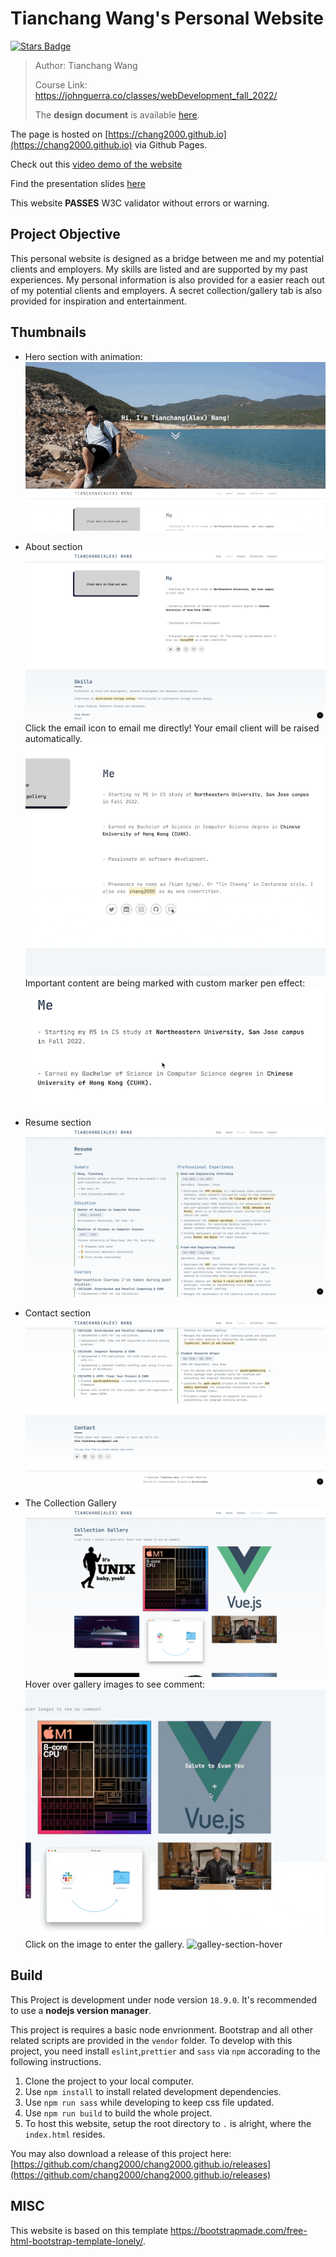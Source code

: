 # Tianchang Wang's Personal Website
<a href="https://github.com/chang2000/chang2000.github.io/stargazers"><img src="https://img.shields.io/github/stars/chang2000/chang2000.github.io" alt="Stars Badge"/></a>

> Author: Tianchang Wang
>
> Course Link: https://johnguerra.co/classes/webDevelopment_fall_2022/ 
>
> The **design document** is available [here](./docs/design.pdf).

The page is hosted on [https://chang2000.github.io](https://chang2000.github.io) via Github Pages.

Check out this [video demo of the website](https://www.youtube.com/watch?v=V7JF0t7yD_U)

Find the presentation slides [here](https://docs.google.com/presentation/d/11oOmDFVqwDcXtJvD0wh2XzJlfMwOaHeyypQoMSOWABE/edit?usp=sharing)

This website **PASSES** W3C validator without errors or warning.

## Project Objective

This personal website is designed as a bridge between me and my potential clients and employers. My skills are listed and are supported by my past experiences. My personal information is also provided for a easier reach out of my potential clients and employers. A secret collection/gallery tab is also provided for inspiration and entertainment.

## Thumbnails

- Hero section with animation: ![hero-animation](./docs/hero-section.gif)

- About section ![about-section](./docs/about-view.png) Click the email icon to email me directly! Your email client will be raised automatically. ![mail-me](./docs/mail-to-me.gif) Important content are being marked with custom marker pen effect: ![marker-pen](./docs/markerpen-effect.gif)
- Resume section ![resume-section](./docs/resume-view.png)
- Contact section ![contact-section](./docs/contact-view.png)
- The Collection Gallery ![galley-section](./docs/gallery-view.png) Hover over gallery images to see comment: ![galley-section-hover](./docs/gallery-hover.gif) Click on the image to enter the gallery. ![galley-section-hover](./docs/gallery.gif)

## Build

This Project is development under node version `18.9.0`. It's recommended to use a **nodejs version manager**.

This project is requires a basic node envrionment. Bootstrap and all other related scripts are provided in the `vendor` folder. To develop with this project, you need install `eslint`,`prettier` and `sass` via `npm` accorading to the following instructions. 

1. Clone the project to your local computer.
2. Use `npm install` to install related development dependencies.
3. Use `npm run sass` while developing to keep css file updated.
4. Use `npm run build` to build the whole project.
4. To host this website, setup the root directory to `.` is alright, where the `index.html` resides.

You may also download a release of this project here: [https://github.com/chang2000/chang2000.github.io/releases](https://github.com/chang2000/chang2000.github.io/releases)

## MISC

This website is based on this template https://bootstrapmade.com/free-html-bootstrap-template-lonely/.
